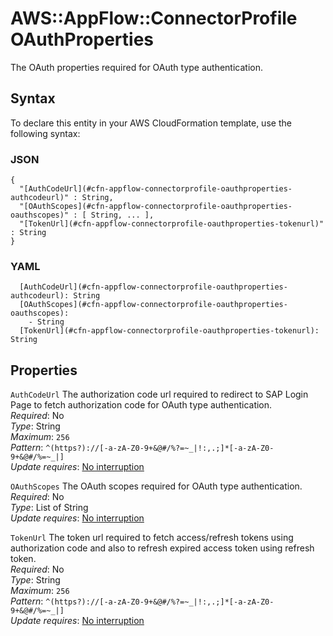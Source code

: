 # AWS::AppFlow::ConnectorProfile OAuthProperties<a name="aws-properties-appflow-connectorprofile-oauthproperties"></a>

The OAuth properties required for OAuth type authentication\.

## Syntax<a name="aws-properties-appflow-connectorprofile-oauthproperties-syntax"></a>

To declare this entity in your AWS CloudFormation template, use the following syntax:

### JSON<a name="aws-properties-appflow-connectorprofile-oauthproperties-syntax.json"></a>

```
{
  "[AuthCodeUrl](#cfn-appflow-connectorprofile-oauthproperties-authcodeurl)" : String,
  "[OAuthScopes](#cfn-appflow-connectorprofile-oauthproperties-oauthscopes)" : [ String, ... ],
  "[TokenUrl](#cfn-appflow-connectorprofile-oauthproperties-tokenurl)" : String
}
```

### YAML<a name="aws-properties-appflow-connectorprofile-oauthproperties-syntax.yaml"></a>

```
  [AuthCodeUrl](#cfn-appflow-connectorprofile-oauthproperties-authcodeurl): String
  [OAuthScopes](#cfn-appflow-connectorprofile-oauthproperties-oauthscopes):
    - String
  [TokenUrl](#cfn-appflow-connectorprofile-oauthproperties-tokenurl): String
```

## Properties<a name="aws-properties-appflow-connectorprofile-oauthproperties-properties"></a>

`AuthCodeUrl` <a name="cfn-appflow-connectorprofile-oauthproperties-authcodeurl"></a>
The authorization code url required to redirect to SAP Login Page to fetch authorization code for OAuth type authentication\.  
_Required_: No  
_Type_: String  
_Maximum_: `256`  
_Pattern_: `^(https?)://[-a-zA-Z0-9+&@#/%?=~_|!:,.;]*[-a-zA-Z0-9+&@#/%=~_|]`  
_Update requires_: [No interruption](https://docs.aws.amazon.com/AWSCloudFormation/latest/UserGuide/using-cfn-updating-stacks-update-behaviors.html#update-no-interrupt)

`OAuthScopes` <a name="cfn-appflow-connectorprofile-oauthproperties-oauthscopes"></a>
The OAuth scopes required for OAuth type authentication\.  
_Required_: No  
_Type_: List of String  
_Update requires_: [No interruption](https://docs.aws.amazon.com/AWSCloudFormation/latest/UserGuide/using-cfn-updating-stacks-update-behaviors.html#update-no-interrupt)

`TokenUrl` <a name="cfn-appflow-connectorprofile-oauthproperties-tokenurl"></a>
The token url required to fetch access/refresh tokens using authorization code and also to refresh expired access token using refresh token\.  
_Required_: No  
_Type_: String  
_Maximum_: `256`  
_Pattern_: `^(https?)://[-a-zA-Z0-9+&@#/%?=~_|!:,.;]*[-a-zA-Z0-9+&@#/%=~_|]`  
_Update requires_: [No interruption](https://docs.aws.amazon.com/AWSCloudFormation/latest/UserGuide/using-cfn-updating-stacks-update-behaviors.html#update-no-interrupt)
